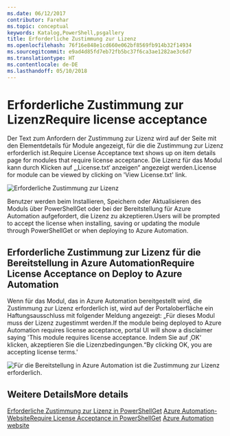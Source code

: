 ```yaml
---
ms.date: 06/12/2017
contributor: Farehar
ms.topic: conceptual
keywords: Katalog,PowerShell,psgallery
title: Erforderliche Zustimmung zur Lizenz
ms.openlocfilehash: 76f16e848e1cd660e062bf8569fb914b32f14934
ms.sourcegitcommit: e9ad4d85fd7eb72fb5bc37f6ca3ae1282ae3c6d7
ms.translationtype: HT
ms.contentlocale: de-DE
ms.lasthandoff: 05/10/2018
---
```

# <a name="require-license-acceptance"></a><span data-ttu-id="b55d1-103">Erforderliche Zustimmung zur Lizenz</span><span class="sxs-lookup"><span data-stu-id="b55d1-103">Require license acceptance</span></span>

<span data-ttu-id="b55d1-104">Der Text zum Anfordern der Zustimmung zur Lizenz wird auf der Seite mit den Elementdetails für Module angezeigt, für die die Zustimmung zur Lizenz erforderlich ist.</span><span class="sxs-lookup"><span data-stu-id="b55d1-104">Require License Acceptance text shows up on item details page for modules that require license acceptance.</span></span> <span data-ttu-id="b55d1-105">Die Lizenz für das Modul kann durch Klicken auf „‚License.txt‘ anzeigen“ angezeigt werden.</span><span class="sxs-lookup"><span data-stu-id="b55d1-105">License for module can be viewed by clicking on 'View License.txt' link.</span></span>

![Erforderliche Zustimmung zur Lizenz](../../Images/RequireLicenseAcceptance.png)

<span data-ttu-id="b55d1-107">Benutzer werden beim Installieren, Speichern oder Aktualisieren des Moduls über PowerShellGet oder bei der Bereitstellung für Azure Automation aufgefordert, die Lizenz zu akzeptieren.</span><span class="sxs-lookup"><span data-stu-id="b55d1-107">Users will be prompted to accept the license when installing, saving or updating the module through PowerShellGet or when deploying to Azure Automation.</span></span>

## <a name="require-license-acceptance-on-deploy-to-azure-automation"></a><span data-ttu-id="b55d1-108">Erforderliche Zustimmung zur Lizenz für die Bereitstellung in Azure Automation</span><span class="sxs-lookup"><span data-stu-id="b55d1-108">Require License Acceptance on Deploy to Azure Automation</span></span>

<span data-ttu-id="b55d1-109">Wenn für das Modul, das in Azure Automation bereitgestellt wird, die Zustimmung zur Lizenz erforderlich ist, wird auf der Portaloberfläche ein Haftungsausschluss mit folgender Meldung angezeigt: „Für dieses Modul muss der Lizenz zugestimmt werden.</span><span class="sxs-lookup"><span data-stu-id="b55d1-109">If the module being deployed to Azure Automation requires license acceptance, portal UI will show a disclaimer saying 'This module requires license acceptance.</span></span> <span data-ttu-id="b55d1-110">Indem Sie auf ‚OK‘ klicken, akzeptieren Sie die Lizenzbedingungen.“</span><span class="sxs-lookup"><span data-stu-id="b55d1-110">By clicking OK, you are accepting license terms.'</span></span>

![Für die Bereitstellung in Azure Automation ist die Zustimmung zur Lizenz erforderlich.](../../Images/DeployToAzureAutomationRequireLicenseAcceptanceDisclaimer.png)

## <a name="more-details"></a><span data-ttu-id="b55d1-112">Weitere Details</span><span class="sxs-lookup"><span data-stu-id="b55d1-112">More details</span></span>

<span data-ttu-id="b55d1-113">[Erforderliche Zustimmung zur Lizenz in PowerShellGet](../../concepts/module-license-acceptance.md)
[Azure Automation-Website](/azure/automation)</span><span class="sxs-lookup"><span data-stu-id="b55d1-113">[Require License Acceptance in PowerShellGet](../../concepts/module-license-acceptance.md)
[Azure Automation website](/azure/automation)</span></span>